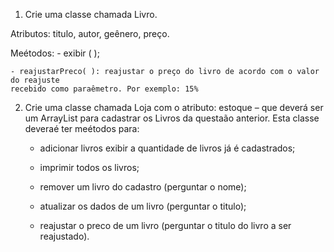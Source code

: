 1. Crie uma classe chamada Livro.

Atributos: titulo, autor, geênero, preço.

Meétodos:
    - exibir ( );

    - reajustarPreco( ): reajustar o preço do livro de acordo com o valor do reajuste
    recebido como paraêmetro. Por exemplo: 15%


2. Crie uma classe chamada Loja com o atributo: estoque – que deverá ser um ArrayList para cadastrar os Livros da questaão anterior. Esta classe deveraé ter meétodos para:

    - adicionar livros exibir a quantidade de livros já é cadastrados;

    - imprimir todos os livros;

    - remover um livro do cadastro (perguntar o nome);

    - atualizar os dados de um livro (perguntar o titulo);

    - reajustar o preco de um livro (perguntar o titulo do livro a ser reajustado).